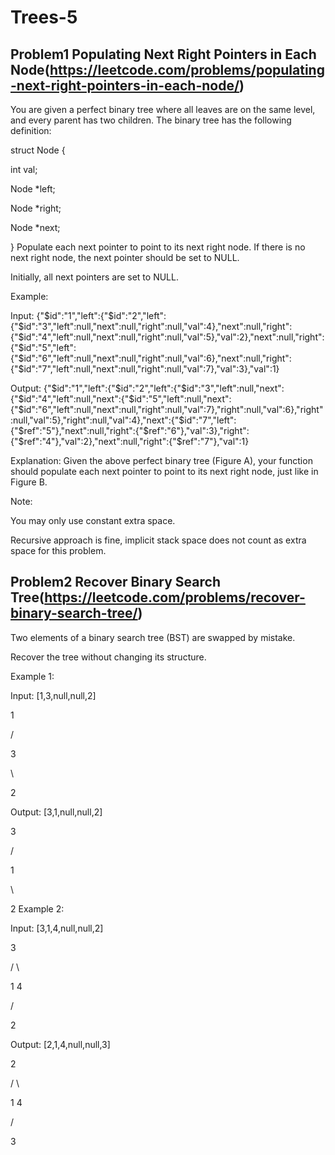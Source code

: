 # Trees-5

## Problem1 Populating Next Right Pointers in Each Node(https://leetcode.com/problems/populating-next-right-pointers-in-each-node/)

You are given a perfect binary tree where all leaves are on the same level, and every parent has two children. The binary tree has the 
following definition:

struct Node {

  int val;

  Node *left;

  Node *right;

  Node *next;

}
Populate each next pointer to point to its next right node. If there is no next right node, the next pointer should be set to NULL.

Initially, all next pointers are set to NULL.

Example:



Input: {"$id":"1","left":{"$id":"2","left":{"$id":"3","left":null,"next":null,"right":null,"val":4},"next":null,"right":{"$id":"4","left":null,"next":null,"right":null,"val":5},"val":2},"next":null,"right":{"$id":"5","left":{"$id":"6","left":null,"next":null,"right":null,"val":6},"next":null,"right":{"$id":"7","left":null,"next":null,"right":null,"val":7},"val":3},"val":1}

Output: {"$id":"1","left":{"$id":"2","left":{"$id":"3","left":null,"next":{"$id":"4","left":null,"next":{"$id":"5","left":null,"next":{"$id":"6","left":null,"next":null,"right":null,"val":7},"right":null,"val":6},"right":null,"val":5},"right":null,"val":4},"next":{"$id":"7","left":{"$ref":"5"},"next":null,"right":{"$ref":"6"},"val":3},"right":{"$ref":"4"},"val":2},"next":null,"right":{"$ref":"7"},"val":1}

Explanation: Given the above perfect binary tree (Figure A), your function should populate each next pointer to point to its next right 
node, just like in Figure B.

Note:

You may only use constant extra space.

Recursive approach is fine, implicit stack space does not count as extra space for this problem.

## Problem2 Recover Binary Search Tree(https://leetcode.com/problems/recover-binary-search-tree/)

Two elements of a binary search tree (BST) are swapped by mistake.

Recover the tree without changing its structure.

Example 1:

Input: [1,3,null,null,2]


   1

  /

 3

  \

   2

Output: [3,1,null,null,2]


   3

  /

 1

  \

   2
Example 2:

Input: [3,1,4,null,null,2]


  3

 / \

1   4

   /

  2

Output: [2,1,4,null,null,3]


  2

 / \

1   4

   /

  3
